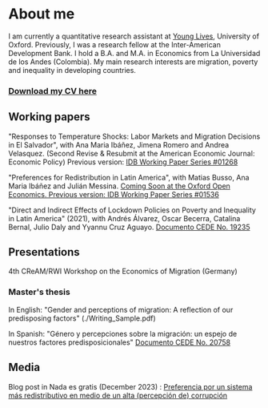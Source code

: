 

# About me

I am currently a quantitative research assistant at [Young Lives](https://www.younglives.org.uk), University of Oxford.
Previously, I was a research fellow at the Inter-American Development Bank. I hold a B.A. and M.A. in Economics from La Universidad de los Andes (Colombia). My main research interests are migration, poverty and inequality in developing countries.

### [Download my CV here](./CV_Quigua.pdf)


## Working papers

"Responses to Temperature Shocks: Labor Markets and Migration Decisions in El Salvador", with Ana Maria Ibáñez, Jimena Romero and Andrea Velasquez. (Second Revise & Resubmit at the American Economic Journal: Economic Policy)
Previous version: [IDB Working Paper Series #01268](https://publications.iadb.org/en/responses-temperature-shocks-labor-markets-and-migration-decisions-el-salvador)

"Preferences for Redistribution in Latin America", with Matias Busso, Ana Maria Ibáñez and Julián Messina. 
[Coming Soon at the Oxford Open Economics. Previous version: IDB Working Paper Series #01536](https://lacir.lse.ac.uk/en-gb/publications/preferences-for-redistribution-in-latin-america)

"Direct and Indirect Effects of Lockdown Policies on Poverty and Inequality in Latin America" (2021), with Andrés Álvarez, Oscar Becerra, Catalina Bernal, Julio Daly and Yyannu Cruz Aguayo. 
[Documento CEDE No. 19235](https://ideas.repec.org/p/col/000089/019235.html)

## Presentations
4th CReAM/RWI Workshop on the Economics of Migration (Germany)

### Master's thesis

In English: "Gender and perceptions of migration: A reflection of our predisposing factors" (./Writing_Sample.pdf)

In Spanish: "Género y percepciones sobre la migración: un espejo de nuestros factores predisposicionales"
[Documento CEDE No. 20758](https://papers.ssrn.com/sol3/papers.cfm?abstract_id=4442065)

## Media

Blog post in Nada es gratis (December 2023) : [Preferencia por un sistema más redistributivo en medio de un alta (percepción de) corrupción](https://nadaesgratis.es/julian-messina/preferencia-por-un-sistema-mas-redistributivo-en-medio-de-un-alta-percepcion-de-corrupcion)


